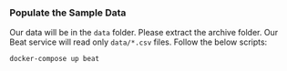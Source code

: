 ### Populate the Sample Data

Our data will be in the `data` folder. Please extract the archive folder. Our 
Beat service will read only `data/*.csv` files. Follow the below scripts:

```
docker-compose up beat
```
